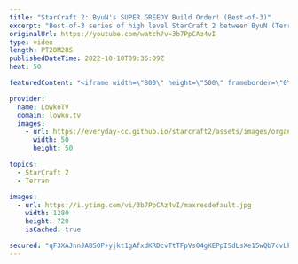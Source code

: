 ```yaml
---
title: "StarCraft 2: ByuN's SUPER GREEDY Build Order! (Best-of-3)"
excerpt: "Best-of-3 series of high level StarCraft 2 between ByuN (Terran) and Classic (Protoss). Classic starts this series off with a cheesy build order that would surely punish a greedy Terran strategy. So what does ByuN do in the rest of this series? Triple Command Center off of one Marine.  Support my work"
originalUrl: https://youtube.com/watch?v=3b7PpCAz4vI
type: video
length: PT28M28S
publishedDateTime: 2022-10-18T09:36:09Z
heat: 50

featuredContent: "<iframe width=\"800\" height=\"500\" frameborder=\"0\" src=\"https://www.youtube.com/embed/3b7PpCAz4vI\" allow=\"accelerometer; autoplay; encrypted-media; gyroscope; picture-in-picture\" allowfullscreen></iframe>"

provider:
  name: LowkoTV
  domain: lowko.tv
  images:
    - url: https://everyday-cc.github.io/starcraft2/assets/images/organizations/lowko.tv-50x50.jpg
      width: 50
      height: 50

topics:
  - StarCraft 2
  - Terran

images:
  - url: https://i.ytimg.com/vi/3b7PpCAz4vI/maxresdefault.jpg
    width: 1280
    height: 720
    isCached: true

secured: "qF3XAJnnJABSOP+yjkt1gAfxdKRDcvTtTFpVs04gKEPpISdLsXe15wQb7cvLk8Bo/X6ngygPjEKuwp7ke6sG1HdCxViT8DrqMkP0sJgQR4S//Mh0DjBXKK+zlK2eDG6SZUQRSt6fmx8YWetraPrsVLX8wx2dVFWVOzSyxTcGrcHfvAbBz94kIoj0LIdHbQbCG88ofRNWOpjqHtHLTF2UzrDOvz616Sr1LZFf7uol6lpwxvXeWgxh/NSwMtJ2rOro9fiToR47UC50c6+4rOBvQFdx7M61dcLtK5XwJv68HZPtm2zOq9eepcYkXKwL+U2ByGNtUeT9PqgWzayJcAj0J26FqTmT9D3BM9ax6BirUAbifxJgcCaBqeQesOtT0t61344B8qczEQPKDsnsci2JXJempcmFYR+h1eWyz6wq5Ys=;Ypr5FzwR6Nylp6miaVLDTA=="
---
```



